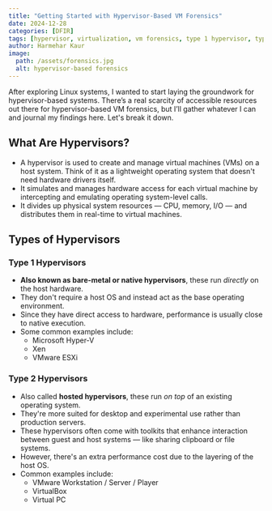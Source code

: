 ```yaml
---
title: "Getting Started with Hypervisor-Based VM Forensics"
date: 2024-12-28
categories: [DFIR]
tags: [hypervisor, virtualization, vm forensics, type 1 hypervisor, type 2 hypervisor]
author: Harmehar Kaur
image:
  path: /assets/forensics.jpg
  alt: hypervisor-based forensics
---
```


After exploring Linux systems, I wanted to start laying the groundwork for hypervisor-based systems. There’s a real scarcity of accessible resources out there for hypervisor-based VM forensics, but I’ll gather whatever I can and journal my findings here. Let's break it down.

## What Are Hypervisors?

- A hypervisor is used to create and manage virtual machines (VMs) on a host system. Think of it as a lightweight operating system that doesn't need hardware drivers itself.
- It simulates and manages hardware access for each virtual machine by intercepting and emulating operating system-level calls.
- It divides up physical system resources — CPU, memory, I/O — and distributes them in real-time to virtual machines.

## Types of Hypervisors

### Type 1 Hypervisors

- **Also known as bare-metal or native hypervisors**, these run *directly* on the host hardware.
- They don't require a host OS and instead act as the base operating environment.
- Since they have direct access to hardware, performance is usually close to native execution.
- Some common examples include:
  - Microsoft Hyper-V
  - Xen
  - VMware ESXi

### Type 2 Hypervisors

- Also called **hosted hypervisors**, these run *on top* of an existing operating system.
- They're more suited for desktop and experimental use rather than production servers.
- These hypervisors often come with toolkits that enhance interaction between guest and host systems — like sharing clipboard or file systems.
- However, there's an extra performance cost due to the layering of the host OS.
- Common examples include:
  - VMware Workstation / Server / Player
  - VirtualBox
  - Virtual PC

